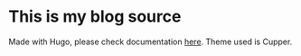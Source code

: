 # This is my blog source

Made with Hugo, please check documentation [here](https://gohugo.io/).
Theme used is Cupper.
